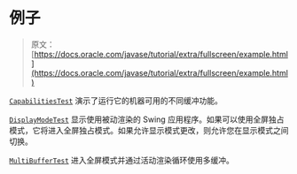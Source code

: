 # 例子

> 原文： [https://docs.oracle.com/javase/tutorial/extra/fullscreen/example.html](https://docs.oracle.com/javase/tutorial/extra/fullscreen/example.html)

[`CapabilitiesTest`](examples/CapabilitiesTest.java) 演示了运行它的机器可用的不同缓冲功能。

[`DisplayModeTest`](examples/DisplayModeTest.java) 显示使用被动渲染的 Swing 应用程序。如果可以使用全屏独占模式，它将进入全屏独占模式。如果允许显示模式更改，则允许您在显示模式之间切换。

[`MultiBufferTest`](examples/MultiBufferTest.java) 进入全屏模式并通过活动渲染循环使用多缓冲。